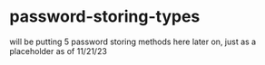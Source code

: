 # password-storing-types

will be putting 5 password storing methods here later on, just as a placeholder as of 11/21/23
